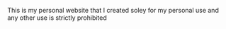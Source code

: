 This is my personal website that I created soley for my personal use and any other use is strictly prohibited
